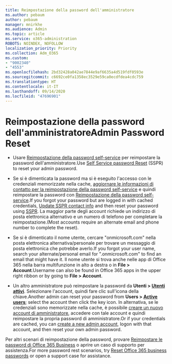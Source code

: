 ```yaml
---
title: Reimpostazione della password dell'amministratore
ms.author: pebaum
author: pebaum
manager: mnirkhe
ms.audience: Admin
ms.topic: article
ms.service: o365-administration
ROBOTS: NOINDEX, NOFOLLOW
localization_priority: Priority
ms.collection: Adm_O365
ms.custom:
- "9002340"
- "4553"
ms.openlocfilehash: 2bd32428a042ae7844e9af6635a4d519fdf0593e
ms.sourcegitcommit: c6692ce0fa1358ec3529e59ca0ecdfdea4cdc759
ms.translationtype: HT
ms.contentlocale: it-IT
ms.lasthandoff: 09/14/2020
ms.locfileid: "47696901"
---
```

# <a name="admin-password-reset"></a><span data-ttu-id="d4714-102">Reimpostazione della password dell'amministratore</span><span class="sxs-lookup"><span data-stu-id="d4714-102">Admin Password Reset</span></span>

- <span data-ttu-id="d4714-103">Usare [Reimpostazione della password self-service](https://passwordreset.microsoftonline.com/) per reimpostare la password dell'amministratore.</span><span class="sxs-lookup"><span data-stu-id="d4714-103">Use [Self Service password Reset](https://passwordreset.microsoftonline.com/) (SSPR) to reset your admin password.</span></span>

- <span data-ttu-id="d4714-104">Se si è dimenticata la password ma si è eseguito l'accesso con le credenziali memorizzate nella cache, [aggiornare le informazioni di contatto per la reimpostazione della password self-service](https://go.microsoft.com/fwlink/?linkid=849451) e quindi reimpostare la password con [Reimpostazione della password self-service](https://passwordreset.microsoftonline.com/).</span><span class="sxs-lookup"><span data-stu-id="d4714-104">If you forgot your password but are logged in with cached credentials, [Update SSPR contact info](https://go.microsoft.com/fwlink/?linkid=849451) and then reset your password using [SSPR](https://passwordreset.microsoftonline.com/).</span></span>  <span data-ttu-id="d4714-105">La maggior parte degli account richiede un indirizzo di posta elettronica alternativo e un numero di telefono per completare la reimpostazione.</span><span class="sxs-lookup"><span data-stu-id="d4714-105">(Most accounts require an alternate email and phone number to complete the reset).</span></span>

- <span data-ttu-id="d4714-106">Se si è dimenticato il nome utente, cercare "onmicrosoft.com" nella posta elettronica alternativa/personale per trovare un messaggio di posta elettronica che potrebbe averlo.</span><span class="sxs-lookup"><span data-stu-id="d4714-106">If you forgot your user name, search your alternate/personal email for ".onmicrosoft.com" to find an email that might have it.</span></span>  <span data-ttu-id="d4714-107">Il nome utente si trova anche nelle app di Office 365 nella barra multifunzione in alto a destra o in **File > Account**.</span><span class="sxs-lookup"><span data-stu-id="d4714-107">Username can also be found in Office 365 apps in the upper right ribbon or by going to **File > Account**.</span></span>

- <span data-ttu-id="d4714-108">Un altro amministratore può reimpostare la password da **Utenti > [Utenti attivi](https://portal.office.com/adminportal/home#/users)**. Selezionare l'account, quindi fare clic sull'icona della chiave.</span><span class="sxs-lookup"><span data-stu-id="d4714-108">Another admin can reset your password from **Users > [Active users](https://portal.office.com/adminportal/home#/users)**; select the account then click the key icon.</span></span>  <span data-ttu-id="d4714-109">In alternativa, se le credenziali sono memorizzate nella cache, è possibile [creare un nuovo account di amministratore](https://portal.office.com/adminportal/home#/users), accedere con tale account e quindi reimpostare la propria password di amministratore.</span><span class="sxs-lookup"><span data-stu-id="d4714-109">Or if your credentials are cached, you can [create a new admin account](https://portal.office.com/adminportal/home#/users), logon with that account, and then reset your own admin password.</span></span>

<span data-ttu-id="d4714-110">Per altri scenari di reimpostazione della password, provare [Reimpostare le password di Office 365 Business](https://docs.microsoft.com/microsoft-365/admin/add-users/reset-passwords) o aprire un caso di supporto per assistenza.</span><span class="sxs-lookup"><span data-stu-id="d4714-110">For more password rest scenarios, try [Reset Office 365 business passwords](https://docs.microsoft.com/microsoft-365/admin/add-users/reset-passwords) or open a support case for assistance.</span></span>
